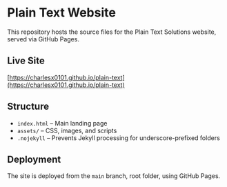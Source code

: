 # Plain Text Website

This repository hosts the source files for the Plain Text Solutions website, served via GitHub Pages.

## Live Site
[https://charlesx0101.github.io/plain-text](https://charlesx0101.github.io/plain-text)

## Structure
- `index.html` – Main landing page
- `assets/` – CSS, images, and scripts
- `.nojekyll` – Prevents Jekyll processing for underscore-prefixed folders

## Deployment
The site is deployed from the `main` branch, root folder, using GitHub Pages.
